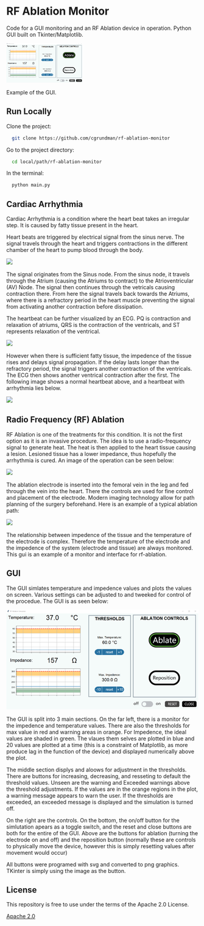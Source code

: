 # RF Ablation Monitor

Code for a GUI monitoring and an RF Ablation device in operation. Python GUI built on Tkinter/Matplotlib.

<img src="https://github.com/cgrundman/rf-ablation-monitor/blob/main/images/GUI_example.png" width="200" />

Example of the GUI.

## Run Locally

Clone the project:

```bash
  git clone https://github.com/cgrundman/rf-ablation-monitor
```

Go to the project directory:

```bash
  cd local/path/rf-ablation-monitor
```

In the terminal:

```bash
  python main.py
```

## Cardiac Arrhythmia

Cardiac Arrhythmia is a condition where the heart beat takes an irregular step. It is caused by fatty tissue present in the heart.

Heart beats are triggered by electrical signal from the sinus nerve. The signal travels through the heart and triggers contractions in the different chamber of the heart to pump blood through the body.

<img src="https://www.mayoclinic.org/-/media/kcms/gbs/patient-consumer/images/2013/08/26/10/42/typical-heartbeat_1709751_3881158-001-1-72ppi-8col.jpg"/>

The signal originates from the Sinus node. From the sinus node, it travels through the Atrium (causing the Atriums to contract) to the Atrioventricular (AV) Node. The signal then continues through the vetricals causing contraction there. From here the signal travels back towards the Atriums, where there is a refractory period in the heart muscle preventing the signal from activating another contraction before dissipation.

The heartbeat can be further visualized by an ECG. PQ is contraction and relaxation of atriums, QRS is the contraction of the ventricals, and ST represents relaxation of the ventrical. 

<img src="https://ars.els-cdn.com/content/image/1-s2.0-S0213911121002466-gr1.jpg" width="250"/>

However when there is sufficient fatty tissue, the impedence of the tissue rises and delays signal propagation. If the delay lasts longer than the refractory period, the signal triggers another contraction of the ventricals. The ECG then shows another ventrical contraction after the first. The following image shows a normal heartbeat above, and a heartbeat with arrhythmia lies below.

<img src="https://www.saludsol.net/hchsnews/sites/default/files/inline-images/arritmias_arrhythmia.jpg"/>

## Radio Frequency (RF) Ablation

RF Ablation is one of the treatments for this condition. It is not the first option as it is an invasive procedure. The idea is to use a radio-frequency signal to generate heat. The heat is then applied to the heart tissue causing a lesion. Lesioned tissue has a lower impedance, thus hopefully the arrhythmia is cured. An image of the operation can be seen below:

<img src="https://i0.wp.com/thoracickey.com/wp-content/uploads/2021/06/f08-01-9780323793384.jpg?w=960"/>

The ablation electrode is inserted into the femoral vein in the leg and fed through the vein into the heart. There the controls are used for fine control and placement of the electrode. Modern imaging technology allow for path planning of the surgery beforehand. Here is an example of a typical ablation path:

<img src="https://cdn.ncbi.nlm.nih.gov/pmc/blobs/79e5/7252711/8c6cb91e5243/icrm-08-2868-g004.jpg" />

The relationship between impedence of the tissue and the temperature of the electrode is complex. Therefore the temperature of the electrode and the impedence of the system (electrode and tissue) are always monitored. This gui is an example of a monitor and interface for rf-ablation.

## GUI

The GUI simlates temperature and impedence values and plots the values on screen. Various settings can be adjusted to and tweeked for control of the procedue. The GUI is as seen below:

<img src="https://github.com/cgrundman/rf-ablation-monitor/blob/main/images/GUI_example.png" />

The GUI is split into 3 main sections. On the far left, there is a monitor for the impedence and temperature values. There are also the thresholds for max value in red and warning areas in orange. For Impedence, the ideal values are shaded in green. The vlaues them selves are plotted in blue and 20 values are plotted at a time (this is a constraint of Matplotlib, as more produce lag in the function of the device) and displayed numerically above the plot. 

The middle section displys and aloows for adjustment in the thresholds. There are buttons for increasing, decreasing, and resseting to default the threshold values. Unseen are the warning and Exceeded warnings above the threshold adjustments. If the values are in the orange regions in the plot, a warning message appears to warn the user. If the thresholds are exceeded, an exceeded message is displayed and the simulation is turned off. 

On the right are the controls. On the bottom, the on/off button for the simlutation apears as a toggle switch, and the reset and close buttons are both for the entire of the GUI. Above are the buttons for ablation (turning the electrode on and off) and the reposition button (normally these are controls to physically move the device, however this is simply resetting values after movement would occur)

All buttons were programed with svg and converted to png graphics. TKinter is simply using the image as the button.

## License

This repository is free to use under the terms of the Apache 2.0 License.

[Apache 2.0](https://choosealicense.com/licenses/apache-2.0/)
